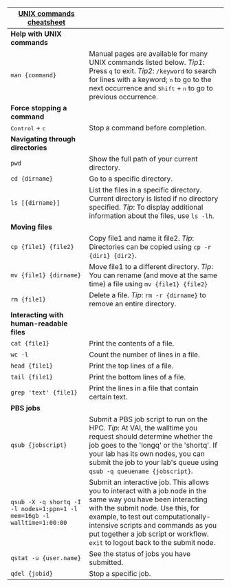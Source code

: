| <ins>**UNIX commands cheatsheet**</ins>                                 |                                                                                                                                                                                                                                                                                                                  |
|-------------------------------------------------------------------------|------------------------------------------------------------------------------------------------------------------------------------------------------------------------------------------------------------------------------------------------------------------------------------------------------------------|
| **Help with UNIX commands**                                             |                                                                                                                                                                                                                                                                                                                  |
| `man {command}`                                                         | Manual pages are available for many UNIX commands listed below. _Tip1_: Press <kbd>q</kbd> to exit. _Tip2_: `/keyword` to search for lines with a keyword; <kbd>n</kbd> to go to the next occurrence and <kbd>Shift</kbd> + <kbd>n</kbd> to go to previous occurrence.                                           |
| **Force stopping a command**                                            |                                                                                                                                                                                                                                                                                                                  |
| <kbd>Control</kbd> + <kbd>c</kbd>                                       | Stop a command before completion.                                                                                                                                                                                                                                                                                |
| **Navigating through directories**                                      |                                                                                                                                                                                                                                                                                                                  |
| `pwd`                                                                   | Show the full path of your current directory.                                                                                                                                                                                                                                                                    |
| `cd {dirname}`                                                          | Go to a specific directory.                                                                                                                                                                                                                                                                                      |
| `ls [{dirname}]`                                                        | List the files in a specific directory. Current directory is listed if no directory specified. _Tip_: To display additional information about the files, use `ls -lh`.                                                                                                                                           |
| **Moving files**                                                        |                                                                                                                                                                                                                                                                                                                  |
| `cp {file1} {file2}`                                                    | Copy file1 and name it file2. _Tip_: Directories can be copied using `cp -r {dir1} {dir2}`.                                                                                                                                                                                                                      |
| `mv {file1} {dirname}`                                                  | Move file1 to a different directory. _Tip_: You can rename (and move at the same time) a file using `mv {file1} {file2}`                                                                                                                                                                                         |
| `rm {file1}`                                                            | Delete a file. _Tip_: `rm -r {dirname}` to remove an entire directory.                                                                                                                                                                                                                                           |
| **Interacting with human-readable files**                               |                                                                                                                                                                                                                                                                                                                  |
| `cat {file1}`                                                           | Print the contents of a file.                                                                                                                                                                                                                                                                                    |
| `wc -l`                                                                 | Count the number of lines in a file.                                                                                                                                                                                                                                                                             |
| `head {file1}`                                                          | Print the top lines of a file.                                                                                                                                                                                                                                                                                   |
| `tail {file1}`                                                          | Print the bottom lines of a file.                                                                                                                                                                                                                                                                                |
| `grep 'text' {file1}`                                                   | Print the lines in a file that contain certain text.                                                                                                                                                                                                                                                             |
| **PBS jobs**                                                            |                                                                                                                                                                                                                                                                                                                  |
| `qsub {jobscript}`                                                      | Submit a PBS job script to run on the HPC. _Tip_: At VAI, the walltime you request should determine whether the job goes to the 'longq' or the 'shortq'. If your lab has its own nodes, you can submit the job to your lab's queue using `qsub -q queuename {jobscript}`.                                        |
| `qsub -X -q shortq -I -l nodes=1:ppn=1 -l mem=16gb -l walltime=1:00:00` | Submit an interactive job. This allows you to interact with a job node in the same way you have been interacting with the submit node. Use this, for example, to test out computationally-intensive scripts and commands as you put together a job script or workflow. `exit` to logout back to the submit node. |
| `qstat -u {user.name}`                                                  | See the status of jobs you have submitted.                                                                                                                                                                                                                                                                       |
| `qdel {jobid}`                                                          | Stop a specific job.                                                                                                                                                                                                                                                                                             |
